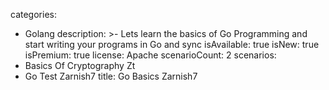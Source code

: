 categories:
  - Golang
description: >-
  Lets learn the basics of Go Programming and start writing your programs in Go and sync
isAvailable: true
isNew: true
isPremium: true
license: Apache
scenarioCount: 2
scenarios: 
- Basics Of Cryptography Zt
- Go Test Zarnish7
title: Go Basics Zarnish7
